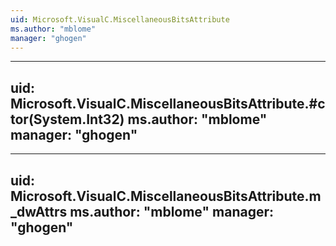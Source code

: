 ```yaml
---
uid: Microsoft.VisualC.MiscellaneousBitsAttribute
ms.author: "mblome"
manager: "ghogen"
---
```


---
uid: Microsoft.VisualC.MiscellaneousBitsAttribute.#ctor(System.Int32)
ms.author: "mblome"
manager: "ghogen"
---

---
uid: Microsoft.VisualC.MiscellaneousBitsAttribute.m_dwAttrs
ms.author: "mblome"
manager: "ghogen"
---
